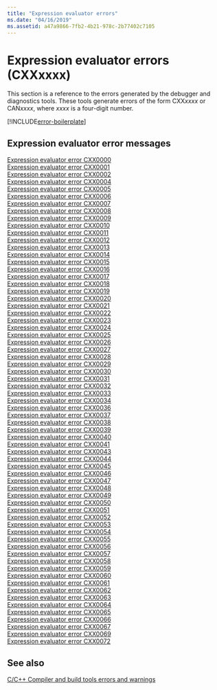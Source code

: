 ```yaml
---
title: "Expression evaluator errors"
ms.date: "04/16/2019"
ms.assetid: a47a9866-7fb2-4b21-978c-2b77402c7105
---
```

# Expression evaluator errors (CXXxxxx)

This section is a reference to the errors generated by the debugger and diagnostics tools. These tools generate errors of the form CXX*xxxx* or CAN*xxxx*, where *xxxx* is a four-digit number.

[!INCLUDE[error-boilerplate](../../error-messages/includes/error-boilerplate.md)]

## Expression evaluator error messages

[Expression evaluator error CXX0000](expression-evaluator-error-cxx0000.md) \
[Expression evaluator error CXX0001](expression-evaluator-error-cxx0001.md) \
[Expression evaluator error CXX0002](expression-evaluator-error-cxx0002.md) \
[Expression evaluator error CXX0004](expression-evaluator-error-cxx0004.md) \
[Expression evaluator error CXX0005](expression-evaluator-error-cxx0005.md) \
[Expression evaluator error CXX0006](expression-evaluator-error-cxx0006.md) \
[Expression evaluator error CXX0007](expression-evaluator-error-cxx0007.md) \
[Expression evaluator error CXX0008](expression-evaluator-error-cxx0008.md) \
[Expression evaluator error CXX0009](expression-evaluator-error-cxx0009.md) \
[Expression evaluator error CXX0010](expression-evaluator-error-cxx0010.md) \
[Expression evaluator error CXX0011](expression-evaluator-error-cxx0011.md) \
[Expression evaluator error CXX0012](expression-evaluator-error-cxx0012.md) \
[Expression evaluator error CXX0013](expression-evaluator-error-cxx0013.md) \
[Expression evaluator error CXX0014](expression-evaluator-error-cxx0014.md) \
[Expression evaluator error CXX0015](expression-evaluator-error-cxx0015.md) \
[Expression evaluator error CXX0016](expression-evaluator-error-cxx0016.md) \
[Expression evaluator error CXX0017](expression-evaluator-error-cxx0017.md) \
[Expression evaluator error CXX0018](expression-evaluator-error-cxx0018.md) \
[Expression evaluator error CXX0019](expression-evaluator-error-cxx0019.md) \
[Expression evaluator error CXX0020](expression-evaluator-error-cxx0020.md) \
[Expression evaluator error CXX0021](expression-evaluator-error-cxx0021.md) \
[Expression evaluator error CXX0022](expression-evaluator-error-cxx0022.md) \
[Expression evaluator error CXX0023](expression-evaluator-error-cxx0023.md) \
[Expression evaluator error CXX0024](expression-evaluator-error-cxx0024.md) \
[Expression evaluator error CXX0025](expression-evaluator-error-cxx0025.md) \
[Expression evaluator error CXX0026](expression-evaluator-error-cxx0026.md) \
[Expression evaluator error CXX0027](expression-evaluator-error-cxx0027.md) \
[Expression evaluator error CXX0028](expression-evaluator-error-cxx0028.md) \
[Expression evaluator error CXX0029](expression-evaluator-error-cxx0029.md) \
[Expression evaluator error CXX0030](expression-evaluator-error-cxx0030.md) \
[Expression evaluator error CXX0031](expression-evaluator-error-cxx0031.md) \
[Expression evaluator error CXX0032](expression-evaluator-error-cxx0032.md) \
[Expression evaluator error CXX0033](expression-evaluator-error-cxx0033.md) \
[Expression evaluator error CXX0034](expression-evaluator-error-cxx0034.md) \
[Expression evaluator error CXX0036](expression-evaluator-error-cxx0036.md) \
[Expression evaluator error CXX0037](expression-evaluator-error-cxx0037.md) \
[Expression evaluator error CXX0038](expression-evaluator-error-cxx0038.md) \
[Expression evaluator error CXX0039](expression-evaluator-error-cxx0039.md) \
[Expression evaluator error CXX0040](expression-evaluator-error-cxx0040.md) \
[Expression evaluator error CXX0041](expression-evaluator-error-cxx0041.md) \
[Expression evaluator error CXX0043](expression-evaluator-error-cxx0043.md) \
[Expression evaluator error CXX0044](expression-evaluator-error-cxx0044.md) \
[Expression evaluator error CXX0045](expression-evaluator-error-cxx0045.md) \
[Expression evaluator error CXX0046](expression-evaluator-error-cxx0046.md) \
[Expression evaluator error CXX0047](expression-evaluator-error-cxx0047.md) \
[Expression evaluator error CXX0048](expression-evaluator-error-cxx0048.md) \
[Expression evaluator error CXX0049](expression-evaluator-error-cxx0049.md) \
[Expression evaluator error CXX0050](expression-evaluator-error-cxx0050.md) \
[Expression evaluator error CXX0051](expression-evaluator-error-cxx0051.md) \
[Expression evaluator error CXX0052](expression-evaluator-error-cxx0052.md) \
[Expression evaluator error CXX0053](expression-evaluator-error-cxx0053.md) \
[Expression evaluator error CXX0054](expression-evaluator-error-cxx0054.md) \
[Expression evaluator error CXX0055](expression-evaluator-error-cxx0055.md) \
[Expression evaluator error CXX0056](expression-evaluator-error-cxx0056.md) \
[Expression evaluator error CXX0057](expression-evaluator-error-cxx0057.md) \
[Expression evaluator error CXX0058](expression-evaluator-error-cxx0058.md) \
[Expression evaluator error CXX0059](expression-evaluator-error-cxx0059.md) \
[Expression evaluator error CXX0060](expression-evaluator-error-cxx0060.md) \
[Expression evaluator error CXX0061](expression-evaluator-error-cxx0061.md) \
[Expression evaluator error CXX0062](expression-evaluator-error-cxx0062.md) \
[Expression evaluator error CXX0063](expression-evaluator-error-cxx0063.md) \
[Expression evaluator error CXX0064](expression-evaluator-error-cxx0064.md) \
[Expression evaluator error CXX0065](expression-evaluator-error-cxx0065.md) \
[Expression evaluator error CXX0066](expression-evaluator-error-cxx0066.md) \
[Expression evaluator error CXX0067](expression-evaluator-error-cxx0067.md) \
[Expression evaluator error CXX0069](expression-evaluator-error-cxx0069.md) \
[Expression evaluator error CXX0072](expression-evaluator-error-cxx0072.md)

## See also

[C/C++ Compiler and build tools errors and warnings](../compiler-errors-1/c-cpp-build-errors.md)
